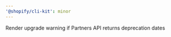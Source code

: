 ```yaml
---
'@shopify/cli-kit': minor
---
```


Render upgrade warning if Partners API returns deprecation dates
